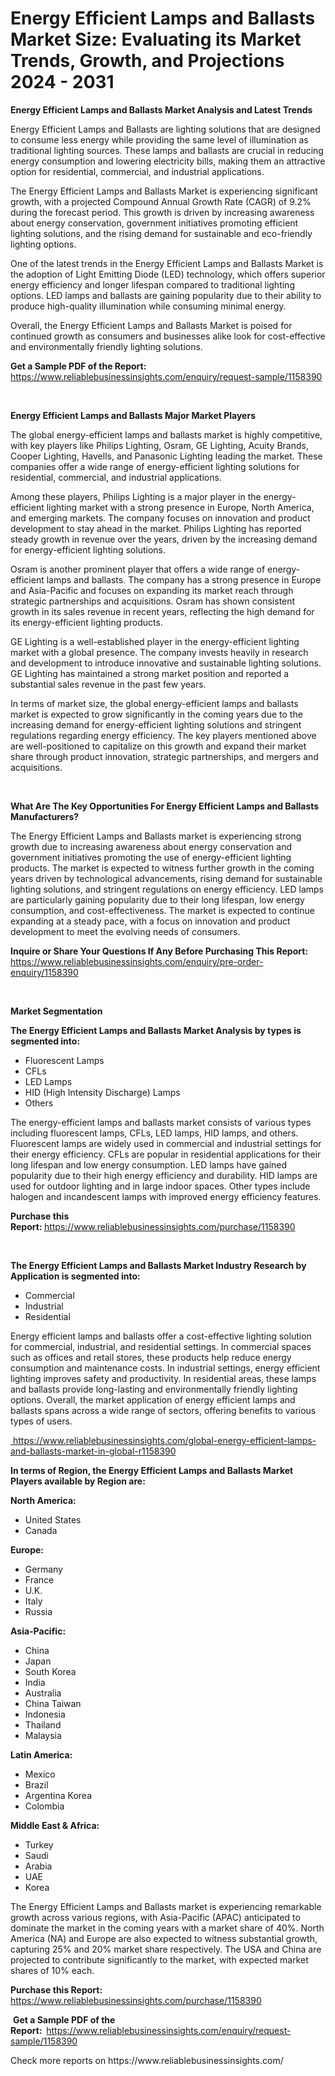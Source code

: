 <p><h1>Energy Efficient Lamps and Ballasts Market Size: Evaluating its Market Trends, Growth, and Projections 2024 - 2031</h1></p><p><strong>Energy Efficient Lamps and Ballasts Market Analysis and Latest Trends</strong></p>
<p><p>Energy Efficient Lamps and Ballasts are lighting solutions that are designed to consume less energy while providing the same level of illumination as traditional lighting sources. These lamps and ballasts are crucial in reducing energy consumption and lowering electricity bills, making them an attractive option for residential, commercial, and industrial applications.</p><p>The Energy Efficient Lamps and Ballasts Market is experiencing significant growth, with a projected Compound Annual Growth Rate (CAGR) of 9.2% during the forecast period. This growth is driven by increasing awareness about energy conservation, government initiatives promoting efficient lighting solutions, and the rising demand for sustainable and eco-friendly lighting options.</p><p>One of the latest trends in the Energy Efficient Lamps and Ballasts Market is the adoption of Light Emitting Diode (LED) technology, which offers superior energy efficiency and longer lifespan compared to traditional lighting options. LED lamps and ballasts are gaining popularity due to their ability to produce high-quality illumination while consuming minimal energy.</p><p>Overall, the Energy Efficient Lamps and Ballasts Market is poised for continued growth as consumers and businesses alike look for cost-effective and environmentally friendly lighting solutions.</p></p>
<p><strong>Get a Sample PDF of the Report:&nbsp;</strong> <a href="https://www.reliablebusinessinsights.com/enquiry/request-sample/1158390">https://www.reliablebusinessinsights.com/enquiry/request-sample/1158390</a></p>
<p>&nbsp;</p>
<p><strong>Energy Efficient Lamps and Ballasts Major Market Players</strong></p>
<p><p>The global energy-efficient lamps and ballasts market is highly competitive, with key players like Philips Lighting, Osram, GE Lighting, Acuity Brands, Cooper Lighting, Havells, and Panasonic Lighting leading the market. These companies offer a wide range of energy-efficient lighting solutions for residential, commercial, and industrial applications.</p><p>Among these players, Philips Lighting is a major player in the energy-efficient lighting market with a strong presence in Europe, North America, and emerging markets. The company focuses on innovation and product development to stay ahead in the market. Philips Lighting has reported steady growth in revenue over the years, driven by the increasing demand for energy-efficient lighting solutions.</p><p>Osram is another prominent player that offers a wide range of energy-efficient lamps and ballasts. The company has a strong presence in Europe and Asia-Pacific and focuses on expanding its market reach through strategic partnerships and acquisitions. Osram has shown consistent growth in its sales revenue in recent years, reflecting the high demand for its energy-efficient lighting products.</p><p>GE Lighting is a well-established player in the energy-efficient lighting market with a global presence. The company invests heavily in research and development to introduce innovative and sustainable lighting solutions. GE Lighting has maintained a strong market position and reported a substantial sales revenue in the past few years.</p><p>In terms of market size, the global energy-efficient lamps and ballasts market is expected to grow significantly in the coming years due to the increasing demand for energy-efficient lighting solutions and stringent regulations regarding energy efficiency. The key players mentioned above are well-positioned to capitalize on this growth and expand their market share through product innovation, strategic partnerships, and mergers and acquisitions.</p></p>
<p>&nbsp;</p>
<p><strong>What Are The Key Opportunities For Energy Efficient Lamps and Ballasts Manufacturers?</strong></p>
<p><p>The Energy Efficient Lamps and Ballasts market is experiencing strong growth due to increasing awareness about energy conservation and government initiatives promoting the use of energy-efficient lighting products. The market is expected to witness further growth in the coming years driven by technological advancements, rising demand for sustainable lighting solutions, and stringent regulations on energy efficiency. LED lamps are particularly gaining popularity due to their long lifespan, low energy consumption, and cost-effectiveness. The market is expected to continue expanding at a steady pace, with a focus on innovation and product development to meet the evolving needs of consumers.</p></p>
<p><strong>Inquire or Share Your Questions If Any Before Purchasing This Report:</strong> <a href="https://www.reliablebusinessinsights.com/enquiry/pre-order-enquiry/1158390">https://www.reliablebusinessinsights.com/enquiry/pre-order-enquiry/1158390</a></p>
<p>&nbsp;</p>
<p><strong>Market Segmentation</strong></p>
<p><strong>The Energy Efficient Lamps and Ballasts Market Analysis by types is segmented into:</strong></p>
<p><ul><li>Fluorescent Lamps</li><li>CFLs</li><li>LED Lamps</li><li>HID (High Intensity Discharge) Lamps</li><li>Others</li></ul></p>
<p><p>The energy-efficient lamps and ballasts market consists of various types including fluorescent lamps, CFLs, LED lamps, HID lamps, and others. Fluorescent lamps are widely used in commercial and industrial settings for their energy efficiency. CFLs are popular in residential applications for their long lifespan and low energy consumption. LED lamps have gained popularity due to their high energy efficiency and durability. HID lamps are used for outdoor lighting and in large indoor spaces. Other types include halogen and incandescent lamps with improved energy efficiency features.</p></p>
<p><strong>Purchase this Report:&nbsp;</strong><a href="https://www.reliablebusinessinsights.com/purchase/1158390">https://www.reliablebusinessinsights.com/purchase/1158390</a></p>
<p>&nbsp;</p>
<p><strong>The Energy Efficient Lamps and Ballasts Market Industry Research by Application is segmented into:</strong></p>
<p><ul><li>Commercial</li><li>Industrial</li><li>Residential</li></ul></p>
<p><p>Energy efficient lamps and ballasts offer a cost-effective lighting solution for commercial, industrial, and residential settings. In commercial spaces such as offices and retail stores, these products help reduce energy consumption and maintenance costs. In industrial settings, energy efficient lighting improves safety and productivity. In residential areas, these lamps and ballasts provide long-lasting and environmentally friendly lighting options. Overall, the market application of energy efficient lamps and ballasts spans across a wide range of sectors, offering benefits to various types of users.</p></p>
<p><a href="https://www.reliablebusinessinsights.com/global-energy-efficient-lamps-and-ballasts-market-in-global-r1158390">&nbsp;https://www.reliablebusinessinsights.com/global-energy-efficient-lamps-and-ballasts-market-in-global-r1158390</a></p>
<p><strong>In terms of Region, the Energy Efficient Lamps and Ballasts Market Players available by Region are:</strong></p>
<p>
    <p> <strong> North America: </strong>
        <ul>
            <li>United States</li>
            <li>Canada</li>
        </ul>
        </p> 
    <p> <strong> Europe: </strong>
        <ul>
            <li>Germany</li>
            <li>France</li>
            <li>U.K.</li>
            <li>Italy</li>
            <li>Russia</li>
        </ul>
        </p> 
    <p> <strong> Asia-Pacific: </strong>
        <ul>
            <li>China</li>
            <li>Japan</li>
            <li>South Korea</li>
            <li>India</li>
            <li>Australia</li>
            <li>China Taiwan</li>
            <li>Indonesia</li>
            <li>Thailand</li>
            <li>Malaysia</li>
        </ul>
        </p> 
    <p> <strong> Latin America: </strong>
        <ul>
            <li>Mexico</li>
            <li>Brazil</li>
            <li>Argentina Korea</li>
            <li>Colombia</li>
        </ul>
        </p> 
    <p> <strong> Middle East & Africa: </strong>
        <ul>
            <li>Turkey</li>
            <li>Saudi</li>
            <li>Arabia</li>
            <li>UAE</li>
            <li>Korea</li>
        </ul>
    </p>
    </p>
<p><p>The Energy Efficient Lamps and Ballasts market is experiencing remarkable growth across various regions, with Asia-Pacific (APAC) anticipated to dominate the market in the coming years with a market share of 40%. North America (NA) and Europe are also expected to witness substantial growth, capturing 25% and 20% market share respectively. The USA and China are projected to contribute significantly to the market, with expected market shares of 10% each.</p></p>
<p><strong>Purchase this Report: </strong><a href="https://www.reliablebusinessinsights.com/purchase/1158390">https://www.reliablebusinessinsights.com/purchase/1158390</a></p>
<p>&nbsp;<strong>Get a Sample PDF of the Report:&nbsp;&nbsp;</strong><a href="https://www.reliablebusinessinsights.com/enquiry/request-sample/1158390">https://www.reliablebusinessinsights.com/enquiry/request-sample/1158390</a></p>
<p><strong></strong></p>
<p>Check more reports on https://www.reliablebusinessinsights.com/</p>